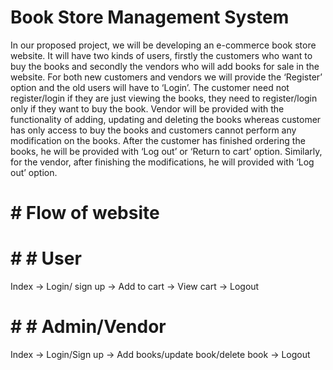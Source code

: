 #  Book Store Management System
In our proposed project, we will be developing an e-commerce book store website. It will have two kinds of users, firstly the customers who want to buy the books and secondly the vendors who will add books for sale in the website. For both new customers and vendors we will provide the ‘Register’ option and the old users will have to ‘Login’. The customer need not register/login if they are just viewing the books, they need to register/login only if they want to buy the book. Vendor will be provided with the functionality of adding, updating and deleting the books whereas customer has only access to buy the books and customers cannot perform any modification on the books. After the customer has finished ordering the books, he will be provided with ‘Log out’ or ‘Return to cart’ option. Similarly, for the vendor, after finishing the modifications, he will provided with ‘Log out’ option.

# # Flow of website
# # # User
Index -> Login/ sign up -> Add to cart -> View cart -> Logout

# # # Admin/Vendor
Index -> Login/Sign up -> Add books/update book/delete book -> Logout
